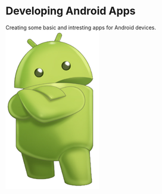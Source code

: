 # Developing Android Apps

Creating some basic and intresting apps for Android devices.
[<img src="Android.png" width="250"/>](Android.png)
